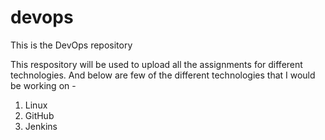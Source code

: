 # devops
This is the DevOps repository

This respository will be used to upload all the assignments for different technologies.
And below are few of the different technologies that I would be working on -
1. Linux
2. GitHub
3. Jenkins
